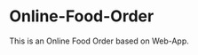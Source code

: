 # Online-Food-Order

This is an Online Food Order based on Web-App.

























































































































































